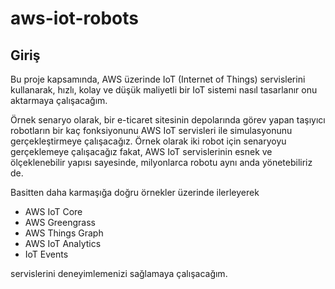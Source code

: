 # aws-iot-robots

## Giriş

Bu proje kapsamında, AWS üzerinde IoT (Internet of Things) servislerini kullanarak, hızlı, kolay ve düşük maliyetli bir IoT sistemi nasıl tasarlanır onu aktarmaya çalışacağım.

Örnek senaryo olarak, bir e-ticaret sitesinin depolarında görev yapan taşıyıcı robotların bir kaç fonksiyonunu AWS IoT servisleri ile simulasyonunu gerçekleştirmeye çalışacağız. Örnek olarak iki robot için senaryoyu gerçeklemeye çalışacağız fakat, AWS IoT servislerinin esnek ve ölçeklenebilir yapısı sayesinde, milyonlarca robotu aynı anda yönetebiliriz de. 

Basitten daha karmaşığa doğru örnekler üzerinde ilerleyerek 

- AWS IoT Core
- AWS Greengrass
- AWS Things Graph
- AWS IoT Analytics
- IoT Events

servislerini deneyimlemenizi sağlamaya çalışacağım. 

